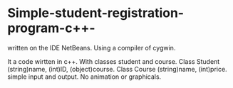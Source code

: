 # Simple-student-registration-program-c++-
written on the IDE NetBeans. Using a compiler of cygwin.

It a code wirtten in c++. With classes student and course. Class Student (string)name, (int)ID, (object)course. Class Course (string)name, (int)price.
simple input and output. No animation or graphicals.

